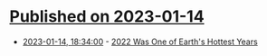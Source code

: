 # [Published on 2023-01-14](index.md)

* [2023-01-14, 18:34:00](https://news.slashdot.org/story/23/01/14/0433207/2022-was-one-of-earths-hottest-years?utm_source=rss1.0mainlinkanon&utm_medium=feed) - [2022 Was One of Earth's Hottest Years](https://news.slashdot.org/story/23/01/14/0433207/2022-was-one-of-earths-hottest-years?utm_source=rss1.0mainlinkanon&utm_medium=feed)
